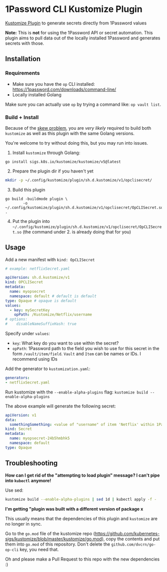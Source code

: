 # 1Password CLI Kustomize Plugin

[Kustomize Plugin](https://kubectl.docs.kubernetes.io/guides/extending_kustomize/go_plugins/) to generate secrets directly from 1Password values

**Note:** This is **not** for using the 1Password API or secret automation. This plugin aims to pull data out of the locally installed 1Password and generates secrets with those.

## Installation

### Requirements

- Make sure you have the `op` CLI installed: https://1password.com/downloads/command-line/
- Locally installed Golang 

Make sure you can actually use `op` by trying a command like: `op vault list`.

### Build + Install

Because of the [skew problem](https://kubectl.docs.kubernetes.io/guides/extending_kustomize/go_plugins/#the-skew-problem), you are *very likely* required to build both `kustomize` as well as this plugin with the same Golang versions.

You're welcome to try without doing this, but you may run into issues.

1. Install `kustomize` through Golang:

```
go install sigs.k8s.io/kustomize/kustomize/v5@latest
```

2. Prepare the plugin dir if you haven't yet

```bash
mkdir -p ~/.config/kustomize/plugin/sh.d.kustomize/v1/opclisecret/
```

3. Build this plugin

```
go build -buildmode plugin \
        -o ~/.config/kustomize/plugin/sh.d.kustomize/v1/opclisecret/OpCLISecret.so .
```

4. Put the plugin into `~/.config/kustomize/plugin/sh.d.kustomize/v1/opclisecret/OpCLISecret.so` (the command under 2. is already doing that for you)

## Usage

Add a new manifest with `kind: OpCLISecret`

```yaml
# example: netflixSecret.yaml

apiVersion: sh.d.kustomize/v1
kind: OPCLISecret
metadata:
  name: myopsecret
  namespace: default # default is default
type: Opaque # opaque is default
values:
  - key: mySecretKey
    opPath: /Kustomize/Netflix/username
# options:
#    disableNameSuffixHash: true  
```

Specify under `values`:
- `key`: What key do you want to use within the secret?
- `opPath`: 1Password path to the field you wish to use for this secret in the form `/vault/item/field`. `Vault` and `Item` can be names or IDs. I recommend using IDs 

Add the generator to `kustomization.yaml`:

```yaml
generators:
- netflixSecret.yaml
```

Run kustomize with the `--enable-alpha-plugins` flag: `kustomize build --enable-alpha-plugins`

The above example will generate the following secret:

```yaml
apiVersion: v1
data:
  somethingSomething: <value of "username" of item 'Netflix' within 1Password>
kind: Secret
metadata:
  name: myopsecret-24b5hmbhk5
  namespace: default 
type: Opaque
```

## Troubleshooting

**How can I get rid of the "attempting to load plugin" message? I can't pipe into `kubectl` anymore!**

Use sed:
```bash
kustomize build --enable-alpha-plugins | sed 1d | kubectl apply -f -
```

**I'm getting "plugin was built with a different version of package x**

This usually means that the dependencies of this plugin and `kustomize` are no longer in sync. 

Go to the `go.mod` file of the kustomize repo (https://github.com/kubernetes-sigs/kustomize/blob/master/kustomize/go.mod), copy the contents and put them into `go.mod` of this repository. Don't delete the `github.com/dvcrn/go-op-cli` key, you need that.

Oh and please make a Pull Request to this repo with the new dependencies :)
